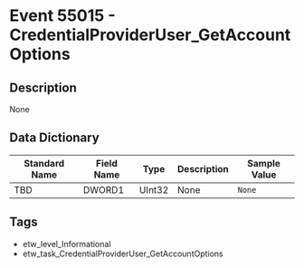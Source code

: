 # Event 55015 - CredentialProviderUser_GetAccountOptions

## Description
None

## Data Dictionary
|Standard Name|Field Name|Type|Description|Sample Value|
|---|---|---|---|---|
|TBD|DWORD1|UInt32|None|`None`|

## Tags
* etw_level_Informational
* etw_task_CredentialProviderUser_GetAccountOptions